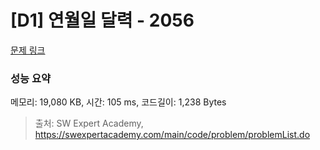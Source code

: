 # [D1] 연월일 달력 - 2056 

[문제 링크](https://swexpertacademy.com/main/code/problem/problemDetail.do?contestProbId=AV5QLkdKAz4DFAUq) 

### 성능 요약

메모리: 19,080 KB, 시간: 105 ms, 코드길이: 1,238 Bytes



> 출처: SW Expert Academy, https://swexpertacademy.com/main/code/problem/problemList.do